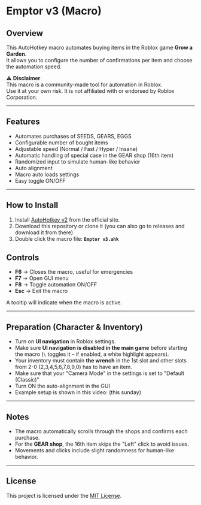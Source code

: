# Emptor v3 (Macro)

## Overview

This AutoHotkey macro automates buying items in the Roblox game **Grow a Garden**.  
It allows you to configure the number of confirmations per item and choose the automation speed.

⚠️ **Disclaimer**  
This macro is a community-made tool for automation in Roblox.  
Use it at your own risk. It is not affiliated with or endorsed by Roblox Corporation.

---

## Features

- Automates purchases of SEEDS, GEARS, EGGS   
- Configurable number of bought items  
- Adjustable speed (Normal / Fast / Hyper / Insane)  
- Automatic handling of special case in the GEAR shop (16th item)  
- Randomized input to simulate human-like behavior
- Auto alignment
- Macro auto loads settings
- Easy toggle ON/OFF  

---

## How to Install

1. Install [AutoHotkey v2](https://www.autohotkey.com/) from the official site.  
2. Download this repository or clone it (you can also go to releases and download it from there) 
3. Double click the macro file: **`Emptor v3.ahk`**  

## Controls

- **F6** → Closes the macro, useful for emergencies
- **F7** → Open GUI menu
- **F8** → Toggle automation ON/OFF
- **Esc** → Exit the macro  

A tooltip will indicate when the macro is active.  

---

## Preparation (Character & Inventory)

- Turn on **UI navigation** in Roblox settings.  
- Make sure **UI navigation is disabled in the main game** before starting the macro (`\` toggles it – if enabled, a white highlight appears).  
- Your inventory must contain **the wrench** in the 1st slot and other slots from 2-0 (2,3,4,5,6,7,8,9,0) has to have an item.
- Make sure that your "Camera Mode" in the settings is set to "Default (Classic)"
- Turn ON the auto-alignment in the GUI
- Example setup is shown in this video: (this sunday)

---

## Notes

- The macro automatically scrolls through the shops and confirms each purchase.  
- For the **GEAR shop**, the 16th item skips the "Left" click to avoid issues.  
- Movements and clicks include slight randomness for human-like behavior.  

---

## License

This project is licensed under the [MIT License](LICENSE).  
